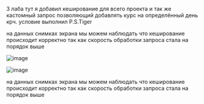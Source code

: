 3 лаба
тут я добавил кеширование для всего проекта и так же кастомный запрос позволяющий добавлять курс на определённый день
крч. условие выполнил P.S.Tiger


на данных снимках экрана мы можем наблюдать что кеширование происходит корректно так как скорость обработки запроса стала на порядок выше


![image](https://github.com/user-attachments/assets/f6f0db37-49c8-4892-bdd5-cca7c2283a7d)

![image](https://github.com/user-attachments/assets/3044fe0c-6e75-4349-834d-ccd9bd1da8b7)

на данных снимках экрана мы можем наблюдать что кеширование происходит корректно так как скорость обработки запроса стала на порядок выше 
